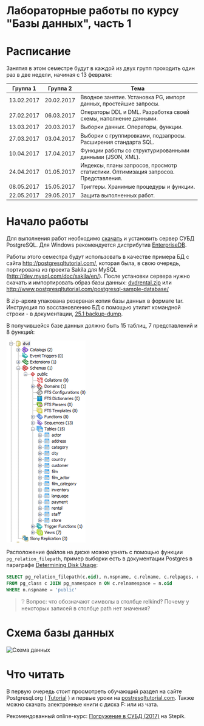 Лабораторные работы по курсу "Базы данных", часть 1
================================

# Расписание
Занятия в этом семестре будут в каждой из двух групп проходить один раз в две недели, начиная с 13 февраля:

Группа 1 |Группа 2 | Тема
---- | ---- | ----
13.02.2017 | 20.02.2017 | Вводное занятие. Установка PG, импорт данных, простейшие запросы. 
27.02.2017 | 06.03.2017 | Операторы DDL и DML. Разработка своей схемы, наполнение данными. 
13.03.2017 | 20.03.2017 | Выборки данных. Операторы, функции. 
27.03.2017 | 03.04.2017 | Выборки с группировками, подзапросы. Расширения стандарта SQL. 
10.04.2017 | 17.04.2017 | Функции работы со структурированными данными (JSON, XML). 
24.04.2017 | 01.05.2017 | Индексы, планы запросов, просмотр статистики. Оптимизация запросов. Представления. 
08.05.2017 | 15.05.2017 | Триггеры. Хранимые процедуры и функции. 
22.05.2017 | 29.05.2017 | Защита выполненных работ. 


# Начало работы
Для выполнения работ необходимо [скачать](https://www.postgresql.org/download/) и установить сервер СУБД PostgreSQL. Для Windows рекомендуется дистрибутив [EnterpriseDB](https://www.enterprisedb.com/downloads/postgres-postgresql-downloads).

Работы этого семестра будут использовать в качестве примера БД с сайта http://postgresqltutorial.com/, которая была, в свою очередь, портирована из проекта Sakila для MySQL (http://dev.mysql.com/doc/sakila/en/). После установки сервера нужно скачать и импортировать образ базы данных:
[dvdrental.zip](files/dvdrental.zip) или http://www.postgresqltutorial.com/postgresql-sample-database/

В zip-архив упакована резервная копия базы данных в формате tar. Инструкция по восстановлению БД с помощью утилит командной строки - в документации, [25.1 backup-dump](https://www.postgresql.org/docs/10/static/backup-dump.html#BACKUP-DUMP-RESTORE).

В получившейся базе данных должно быть 15 таблиц, 7 представлений и 8 функций:

![Restored db](files/restored_db.png)

Расположение файлов на диске можно узнать с помощью функции `pg_relation_filepath`, пример выборки есть в документации Postgres в параграфе [Determining Disk Usage](https://www.postgresql.org/docs/10/static/disk-usage.html):

```sql
SELECT pg_relation_filepath(c.oid), n.nspname, c.relname, c.relpages, c.relkind 
FROM pg_class c JOIN pg_namespace n ON c.relnamespace = n.oid 
WHERE n.nspname = 'public'
```

> :grey_question: Вопрос: что обозначают символы в столбце relkind? Почему у некоторых записей в столбце path нет значения?


# Схема базы данных
![Схема данных](http://www.postgresqltutorial.com/wp-content/uploads/2013/05/PostgreSQL-Sample-Database.png)


# Что читать
В первую очередь стоит просмотреть обучающий раздел на сайте Postgresql.org ( [Tutorial](http://www.postgresql.org/docs/10/static/tutorial.html) ) и первые уроки на [postresqltutorial.com](http://www.postgresqltutorial.com). Также можно скачать электронные книги с диска F: или из чата.

Рекомендованный online-курс: [Погружение в СУБД (2017)](https://stepik.org/course/3203/syllabus) на Stepik.

